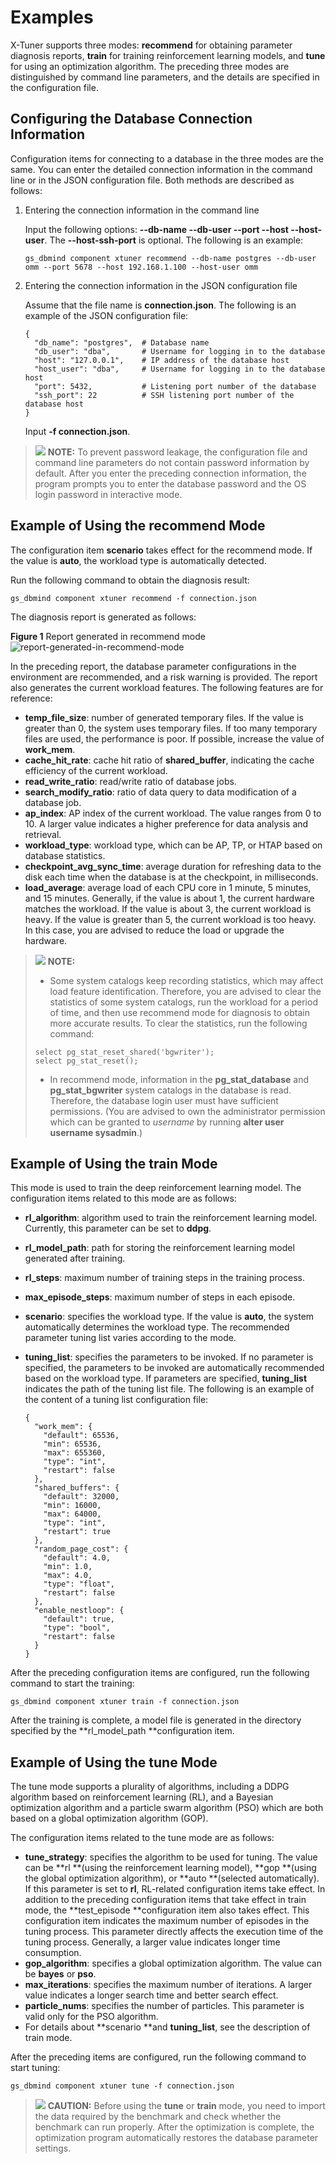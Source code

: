# Examples<a name="EN-US_TOPIC_0303418332"></a>

X-Tuner supports three modes:  **recommend**  for obtaining parameter diagnosis reports,  **train**  for training reinforcement learning models, and  **tune**  for using an optimization algorithm. The preceding three modes are distinguished by command line parameters, and the details are specified in the configuration file.

## Configuring the Database Connection Information<a name="section1972314173514"></a>

Configuration items for connecting to a database in the three modes are the same. You can enter the detailed connection information in the command line or in the JSON configuration file. Both methods are described as follows:

1.  Entering the connection information in the command line

    Input the following options:  **--db-name --db-user --port --host --host-user**. The  **--host-ssh-port**  is optional. The following is an example:

    ```
    gs_dbmind component xtuner recommend --db-name postgres --db-user omm --port 5678 --host 192.168.1.100 --host-user omm
    ```

2.  Entering the connection information in the JSON configuration file

    Assume that the file name is  **connection.json**. The following is an example of the JSON configuration file:

    ```
    {
      "db_name": "postgres",  # Database name
      "db_user": "dba",       # Username for logging in to the database
      "host": "127.0.0.1",    # IP address of the database host
      "host_user": "dba",     # Username for logging in to the database host
      "port": 5432,           # Listening port number of the database
      "ssh_port": 22          # SSH listening port number of the database host
    }
    ```

    Input  **-f connection.json**.


>![](public_sys-resources/icon-note.gif) **NOTE:** 
>To prevent password leakage, the configuration file and command line parameters do not contain password information by default. After you enter the preceding connection information, the program prompts you to enter the database password and the OS login password in interactive mode.

## Example of Using the recommend Mode<a name="section17370104016614"></a>

The configuration item  **scenario**  takes effect for the recommend mode. If the value is  **auto**, the workload type is automatically detected.

Run the following command to obtain the diagnosis result:

```
gs_dbmind component xtuner recommend -f connection.json
```

The diagnosis report is generated as follows:

**Figure  1**  Report generated in recommend mode<a name="fig49748416171"></a>  
![](figures/report-generated-in-recommend-mode.png "report-generated-in-recommend-mode")

In the preceding report, the database parameter configurations in the environment are recommended, and a risk warning is provided. The report also generates the current workload features. The following features are for reference:

-   **temp\_file\_size**: number of generated temporary files. If the value is greater than 0, the system uses temporary files. If too many temporary files are used, the performance is poor. If possible, increase the value of  **work\_mem**.
-   **cache\_hit\_rate**: cache hit ratio of  **shared\_buffer**, indicating the cache efficiency of the current workload.
-   **read\_write\_ratio**: read/write ratio of database jobs.
-   **search\_modify\_ratio**: ratio of data query to data modification of a database job.
-   **ap\_index**: AP index of the current workload. The value ranges from 0 to 10. A larger value indicates a higher preference for data analysis and retrieval.
-   **workload\_type**: workload type, which can be AP, TP, or HTAP based on database statistics.
-   **checkpoint\_avg\_sync\_time**: average duration for refreshing data to the disk each time when the database is at the checkpoint, in milliseconds.
-   **load\_average**: average load of each CPU core in 1 minute, 5 minutes, and 15 minutes. Generally, if the value is about 1, the current hardware matches the workload. If the value is about 3, the current workload is heavy. If the value is greater than 5, the current workload is too heavy. In this case, you are advised to reduce the load or upgrade the hardware.

>![](public_sys-resources/icon-note.gif) **NOTE:** 
>- Some system catalogs keep recording statistics, which may affect load feature identification. Therefore, you are advised to clear the statistics of some system catalogs, run the workload for a period of time, and then use recommend mode for diagnosis to obtain more accurate results. To clear the statistics, run the following command: 
>
>  ```
>  select pg_stat_reset_shared('bgwriter');
>  select pg_stat_reset();
>  ```
>
>- In recommend mode, information in the **pg\_stat\_database** and **pg\_stat\_bgwriter** system catalogs in the database is read. Therefore, the database login user must have sufficient permissions. (You are advised to own the administrator permission which can be granted to *username* by running **alter user username sysadmin**.) 

## Example of Using the train Mode<a name="section15888321578"></a>

This mode is used to train the deep reinforcement learning model. The configuration items related to this mode are as follows:

-   **rl\_algorithm**: algorithm used to train the reinforcement learning model. Currently, this parameter can be set to  **ddpg**.
-   **rl\_model\_path**: path for storing the reinforcement learning model generated after training.
-   **rl\_steps**: maximum number of training steps in the training process.
-   **max\_episode\_steps**: maximum number of steps in each episode.
-   **scenario**: specifies the workload type. If the value is  **auto**, the system automatically determines the workload type. The recommended parameter tuning list varies according to the mode.
-   **tuning\_list**: specifies the parameters to be invoked. If no parameter is specified, the parameters to be invoked are automatically recommended based on the workload type. If parameters are specified,  **tuning\_list**  indicates the path of the tuning list file. The following is an example of the content of a tuning list configuration file:

    ```
    {
      "work_mem": {
        "default": 65536,
        "min": 65536,
        "max": 655360,
        "type": "int",
        "restart": false
      },
      "shared_buffers": {
        "default": 32000,
        "min": 16000,
        "max": 64000,
        "type": "int",
        "restart": true
      },
      "random_page_cost": {
        "default": 4.0,
        "min": 1.0,
        "max": 4.0,
        "type": "float",
        "restart": false
      },
      "enable_nestloop": {
        "default": true,
        "type": "bool",
        "restart": false
      }
    }
    ```


After the preceding configuration items are configured, run the following command to start the training:

```
gs_dbmind component xtuner train -f connection.json
```

After the training is complete, a model file is generated in the directory specified by the  **rl\_model\_path **configuration item.

## Example of Using the tune Mode<a name="section1487391316816"></a>

The tune mode supports a plurality of algorithms, including a DDPG algorithm based on reinforcement learning \(RL\), and a Bayesian optimization algorithm and a particle swarm algorithm \(PSO\) which are both based on a global optimization algorithm \(GOP\).

The configuration items related to the tune mode are as follows:

-   **tune\_strategy**: specifies the algorithm to be used for tuning. The value can be  **rl **\(using the reinforcement learning model\),  **gop **\(using the global optimization algorithm\), or  **auto **\(selected automatically\). If this parameter is set to  **rl**, RL-related configuration items take effect. In addition to the preceding configuration items that take effect in train mode, the  **test\_episode **configuration item also takes effect. This configuration item indicates the maximum number of episodes in the tuning process. This parameter directly affects the execution time of the tuning process. Generally, a larger value indicates longer time consumption.
-   **gop\_algorithm**: specifies a global optimization algorithm. The value can be  **bayes**  or  **pso**.
-   **max\_iterations**: specifies the maximum number of iterations. A larger value indicates a longer search time and better search effect.
-   **particle\_nums**: specifies the number of particles. This parameter is valid only for the PSO algorithm.
-   For details about  **scenario **and  **tuning\_list**, see the description of train mode.

After the preceding items are configured, run the following command to start tuning:

```
gs_dbmind component xtuner tune -f connection.json
```

>![](public_sys-resources/icon-caution.gif) **CAUTION:** 
>Before using the  **tune**  or  **train**  mode, you need to import the data required by the benchmark and check whether the benchmark can run properly. After the optimization is complete, the optimization program automatically restores the database parameter settings.
